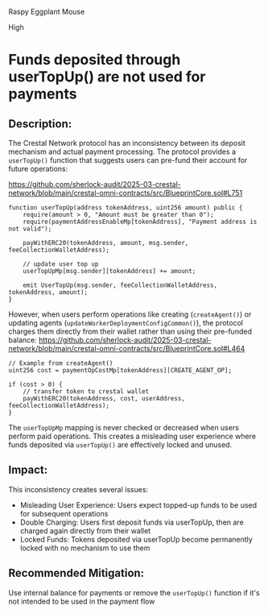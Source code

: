 Raspy Eggplant Mouse

High

# Funds deposited through userTopUp() are not used for payments

## Description:
The Crestal Network protocol has an inconsistency between its deposit mechanism and actual payment processing. The protocol provides a `userTopUp()` function that suggests users can pre-fund their account for future operations:

https://github.com/sherlock-audit/2025-03-crestal-network/blob/main/crestal-omni-contracts/src/BlueprintCore.sol#L751
```solidity
function userTopUp(address tokenAddress, uint256 amount) public {
    require(amount > 0, "Amount must be greater than 0");
    require(paymentAddressEnableMp[tokenAddress], "Payment address is not valid");
    
    payWithERC20(tokenAddress, amount, msg.sender, feeCollectionWalletAddress);
    
    // update user top up
    userTopUpMp[msg.sender][tokenAddress] += amount;
    
    emit UserTopUp(msg.sender, feeCollectionWalletAddress, tokenAddress, amount);
}
```

However, when users perform operations like creating (`createAgent()`) or updating agents (`updateWorkerDeploymentConfigCommon()`), the protocol charges them directly from their wallet rather than using their pre-funded balance:
https://github.com/sherlock-audit/2025-03-crestal-network/blob/main/crestal-omni-contracts/src/BlueprintCore.sol#L464
```solidity
// Example from createAgent()
uint256 cost = paymentOpCostMp[tokenAddress][CREATE_AGENT_OP];

if (cost > 0) {
    // transfer token to crestal wallet
    payWithERC20(tokenAddress, cost, userAddress, feeCollectionWalletAddress);
}
```
The `userTopUpMp` mapping is never checked or decreased when users perform paid operations. This creates a misleading user experience where funds deposited via `userTopUp()` are effectively locked and unused.

## Impact:
This inconsistency creates several issues:
- Misleading User Experience: Users expect topped-up funds to be used for subsequent operations
- Double Charging: Users first deposit funds via userTopUp, then are charged again directly from their wallet
- Locked Funds: Tokens deposited via userTopUp become permanently locked with no mechanism to use them

## Recommended Mitigation:
Use internal balance for payments or remove the `userTopUp()` function if it's not intended to be used in the payment flow


